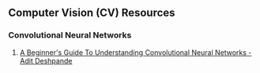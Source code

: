 <h2>Computer Vision (CV) Resources

<h3>Convolutional Neural Networks</h3>
<ol>
<li><a href="https://adeshpande3.github.io/A-Beginner%27s-Guide-To-Understanding-Convolutional-Neural-Networks/">A Beginner's Guide To Understanding Convolutional Neural Networks - Adit Deshpande</a></li>
</ol>
